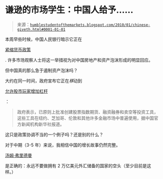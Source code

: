 <!--yml

分类：未分类

日期：2024-05-18 00:39:51

-->

# 谦逊的市场学生：中国人给予……

> 来源：[`humblestudentofthemarkets.blogspot.com/2010/01/chinese-giveth.html#0001-01-01`](https://humblestudentofthemarkets.blogspot.com/2010/01/chinese-giveth.html#0001-01-01)

本周早些时候，中国人民银行暗示它正在

[紧缩货币政策](http://www.reuters.com/article/idUSTRE60B17W20100112)

. 许多市场观察人士将这一举措视为对中国房地产和资产泡沫形成的明显回应。

但中国真的那么急于遏制资产泡沫吗？

大约在同一时间，政府宣布它正在*移*动到

[允许股市玩家增加杠杆](http://www.nytimes.com:80/2010/01/09/business/global/09trading.html?ref=business)

：

> 政府表示，已原则上批准创建股票指数期货、融资融券和卖空等投资工具，这些工具在纽约、芝加哥、伦敦和其他许多金融市场中普遍使用，据中国官方新闻机构新华社报道。

这只是政策协调不当的一个例子吗？还是别的什么？

对于中期（3-5 年）来说，我相信中国的增长故事仍然完整。

[汤姆·弗里德曼](http://www.nytimes.com/2010/01/13/opinion/13friedman.html)

是正确的：永远不要做拥有 2 万亿美元外汇储备的国家的空头（至少目前是这样。）
